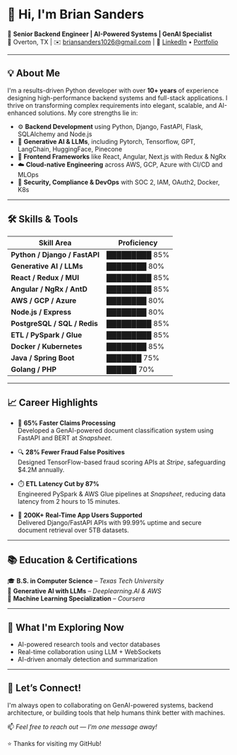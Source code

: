 # 👋 Hi, I'm Brian Sanders

🎯 **Senior Backend Engineer | AI-Powered Systems | GenAI Specialist**  
📍 Overton, TX | ✉️ briansanders1026@gmail.com | 🔗 [LinkedIn](https://www.linkedin.com/in/brian-s-sanders-9a1a74361/) • [Portfolio](#)

---

## 💡 About Me

I'm a results-driven Python developer with over **10+ years** of experience designing high-performance backend systems and full-stack applications. I thrive on transforming complex requirements into elegant, scalable, and AI-enhanced solutions. My core strengths lie in:

- ⚙️ **Backend Development** using Python, Django, FastAPI, Flask, SQLAlchemy and Node.js  
- 🧠 **Generative AI & LLMs**, including Pytorch, Tensorflow, GPT, LangChain, HuggingFace, Pinecone  
- 🎨 **Frontend Frameworks** like React, Angular, Next.js with Redux & NgRx    
- ☁️ **Cloud-native Engineering** across AWS, GCP, Azure with CI/CD and MLOps
- 🔐 **Security, Compliance & DevOps** with SOC 2, IAM, OAuth2, Docker, K8s  

---

## 🛠️ Skills & Tools

| Skill Area                     | Proficiency |
|-------------------------------|-------------|
| **Python / Django / FastAPI** | █████████ 85% |
| **Generative AI / LLMs**      | ████████ 80% |
| **React / Redux / MUI**       | █████████ 85% |
| **Angular / NgRx / AntD**     | █████████ 85% |
| **AWS / GCP / Azure**         | ████████ 80% |
| **Node.js / Express**         | ████████ 80% |
| **PostgreSQL / SQL / Redis**  | █████████ 85% |
| **ETL / PySpark / Glue**      | █████████ 85% |
| **Docker / Kubernetes**       | ████████ 85% |
| **Java / Spring Boot**        | ███████ 75% |
| **Golang / PHP**              | ██████ 70% |

---

## 📈 Career Highlights

- 🧾 **65% Faster Claims Processing**  
  Developed a GenAI-powered document classification system using FastAPI and BERT at *Snapsheet*.

- 🔍 **28% Fewer Fraud False Positives**  
  Designed TensorFlow-based fraud scoring APIs at *Stripe*, safeguarding $4.2M annually.

- ⏱️ **ETL Latency Cut by 87%**  
  Engineered PySpark & AWS Glue pipelines at *Snapsheet*, reducing data latency from 2 hours to 15 minutes.

- 📲 **200K+ Real-Time App Users Supported**  
  Delivered Django/FastAPI APIs with 99.99% uptime and secure document retrieval over 5TB datasets.

---

## 📚 Education & Certifications

🎓 **B.S. in Computer Science** – *Texas Tech University*  
🏅 **Generative AI with LLMs** – *Deeplearning.AI & AWS*  
🏅 **Machine Learning Specialization** – *Coursera*

---

## 🌱 What I'm Exploring Now

- AI-powered research tools and vector databases  
- Real-time collaboration using LLM + WebSockets  
- AI-driven anomaly detection and summarization

---

## 🤝 Let’s Connect!

I'm always open to collaborating on GenAI-powered systems, backend architecture, or building tools that help humans think better with machines.

📫 *Feel free to reach out — I'm one message away!*

⭐️ Thanks for visiting my GitHub!
